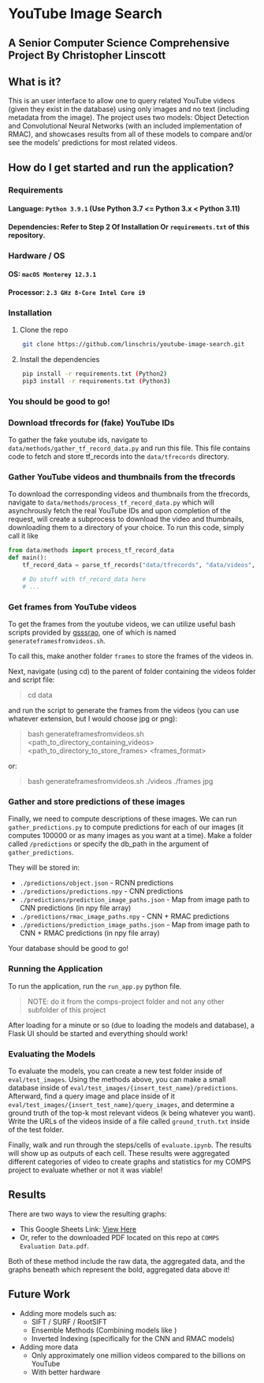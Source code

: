 # YouTube Image Search
## A Senior Computer Science Comprehensive Project By Christopher Linscott

## What is it?

This is an user interface to allow one to query related YouTube videos (given they exist in the database)
using only images and no text (including metadata from the image). The project uses two models: Object Detection and Convolutional Neural Networks (with an included implementation of RMAC), and showcases results from all of these models to compare and/or see the models' predictions for most related videos.

## How do I get started and run the application?

### Requirements

#### Language: `Python 3.9.1` (Use Python 3.7 <= Python 3.x < Python 3.11)

#### Dependencies: Refer to Step 2 Of Installation Or `requirements.txt` of this repository.

### Hardware / OS

#### OS: `macOS Monterey 12.3.1`

#### Processor: `2.3 GHz 8-Core Intel Core i9`

### Installation

1. Clone the repo

```sh 
    git clone https://github.com/linschris/youtube-image-search.git
```

2. Install the dependencies
```sh
    pip install -r requirements.txt (Python2)
    pip3 install -r requirements.txt (Python3)
```
### You should be good to go!

### Download tfrecords for (fake) YouTube IDs 

To gather the fake youtube ids, navigate to `data/methods/gather_tf_record_data.py` and run this file. This file contains code to fetch and store tf_records into the `data/tfrecords` directory.

### Gather YouTube videos and thumbnails from the tfrecords

To download the corresponding videos and thumbnails from the tfrecords, navigate to `data/methods/process_tf_record_data.py` which will asynchrously fetch the real YouTube IDs and upon completion of the request, will create a subprocess to download the video and thumbnails, downloading them to a directory of your choice. To run this code, simply call it like 
```python 
from data/methods import process_tf_record_data
def main():
    tf_record_data = parse_tf_records("data/tfrecords", "data/videos", None) # None or specify number of records to parse

    # Do stuff with tf_record_data here
    # ...
```

### Get frames from YouTube videos

To get the frames from the youtube videos, we can utilize useful bash scripts provided by [gsssrao](https://github.com/gsssrao/youtube-8m-videos-frames), one of which is named `generateframesfromvideos.sh`.

To call this, make another folder `frames` to store the frames of the videos in.

Next, navigate (using cd) to the parent of folder containing the videos folder and script file:
> cd data

and run the script to generate the frames from the videos (you can use whatever extension, but I would choose jpg or png):

> bash generateframesfromvideos.sh <path_to_directory_containing_videos> <path_to_directory_to_store_frames> <frames_format>

or:

> bash generateframesfromvideos.sh ./videos ./frames jpg

### Gather and store predictions of these images

Finally, we need to compute descriptions of these images. We can run `gather_predictions.py` to compute predictions for each of our images (it computes 100000 or as many images as you want at a time). Make a folder called `/predictions` or specify the db_path in the argument of `gather_predictions`.

They will be stored in:
- `./predictions/object.json` - RCNN predictions
- `./predictions/predictions.npy` - CNN predictions
- `./predictions/prediction_image_paths.json` - Map from image path to CNN predictions (in npy file array)
- `./predictions/rmac_image_paths.npy` - CNN + RMAC predictions
- `./predictions/prediction_image_paths.json` - Map from image path to CNN + RMAC predictions (in npy file array)

Your database should be good to go!

### Running the Application

To run the application, run the `run_app.py` python file.
> NOTE: do it from the comps-project folder and not any other subfolder of this project

After loading for a minute or so (due to loading the models and database), a Flask UI should be started and everything should work!

### Evaluating the Models

To evaluate the models, you can create a new test folder inside of `eval/test_images`. Using the methods above, you can make a small database inside of `eval/test_images/{insert_test_name}/predictions`. Afterward, find a query image and place inside of it `eval/test_images/{insert_test_name}/query_images`, and determine a ground truth of the top-k most relevant videos (k being whatever you want). Write the URLs of the videos inside of a file called `ground_truth.txt` inside of the test folder.

Finally, walk and run through the steps/cells of `evaluate.ipynb`. The results will show up as outputs of each cell. These results were aggregated different categories of video to create graphs and statistics for my COMPS project to evaluate whether or not it was viable!

## Results

There are two ways to view the resulting graphs:
- This Google Sheets Link: [View Here](https://docs.google.com/spreadsheets/d/1zDshoOrzodH69RnZKt5q6c5OtIIpeP_Ue9GJazMrZbs/edit?usp=sharing)
- Or, refer to the downloaded PDF located on this repo at `COMPS Evaluation Data.pdf`.

Both of these method include the raw data, the aggregated data, and the graphs beneath which represent the bold, aggregated data above it!

## Future Work
- Adding more models such as:
    - SIFT / SURF / RootSIFT
    - Ensemble Methods (Combining models like )
    - Inverted Indexing (specifically for the CNN and RMAC models)
- Adding more data
    - Only approximately one million videos compared to the billions on YouTube
    - With better hardware

